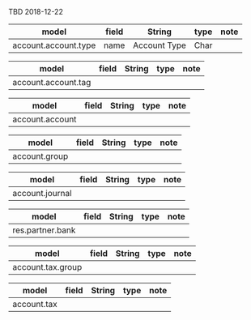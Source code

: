 TBD 2018-12-22


model|field|String|type|note
-----|-----|------|----|----
account.account.type|name|Account Type|Char|


model|field|String|type|note
-----|-----|------|----|----
account.account.tag||||


model|field|String|type|note
-----|-----|------|----|----
account.account||||


model|field|String|type|note
-----|-----|------|----|----
account.group||||


model|field|String|type|note
-----|-----|------|----|----
account.journal||||


model|field|String|type|note
-----|-----|------|----|----
res.partner.bank||||


model|field|String|type|note
-----|-----|------|----|----
account.tax.group||||


model|field|String|type|note
-----|-----|------|----|----
account.tax||||



